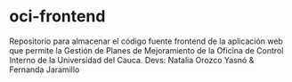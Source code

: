 # oci-frontend
Repositorio para almacenar el código fuente frontend de la aplicación web que permite la Gestión de Planes de Mejoramiento de la Oficina de Control Interno de la Universidad del Cauca. Devs: Natalia Orozco Yasnó & Fernanda Jaramillo
